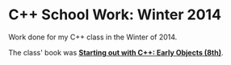 C++ School Work: Winter 2014
====================

Work done for my C++ class in the Winter of 2014.

The class' book was <b><a href="http://www.amazon.com/Starting-Out-Early-Objects-8th/dp/013336092X/ref=la_B001I9Q67I_1_7?s=books&ie=UTF8&qid=1382833820&sr=1-7">Starting out with C++: Early Objects (8th)</a></b>.
